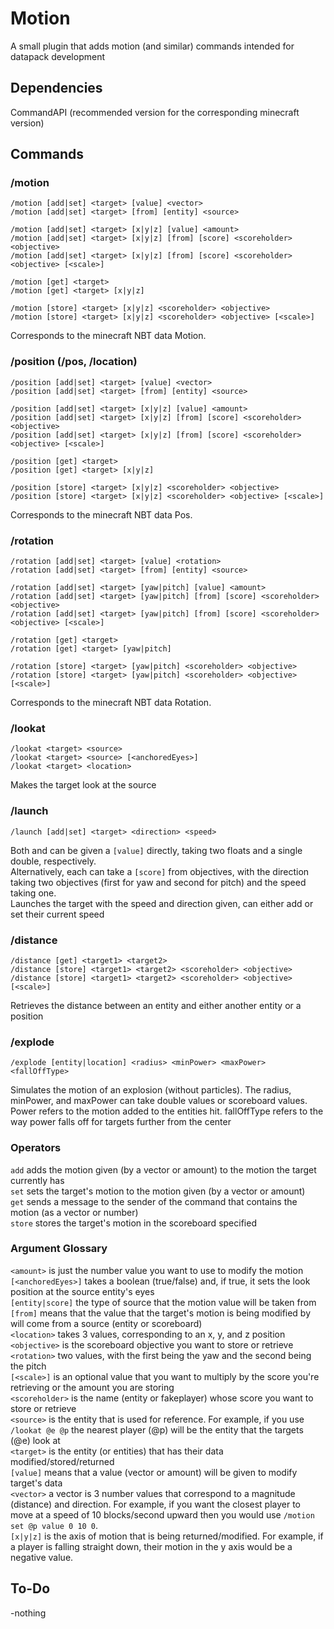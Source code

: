 # Motion
A small plugin that adds motion (and similar) commands intended for datapack development

## Dependencies

CommandAPI (recommended version for the corresponding minecraft version)

## Commands
### /motion
```
/motion [add|set] <target> [value] <vector>
/motion [add|set] <target> [from] [entity] <source>

/motion [add|set] <target> [x|y|z] [value] <amount>
/motion [add|set] <target> [x|y|z] [from] [score] <scoreholder> <objective>
/motion [add|set] <target> [x|y|z] [from] [score] <scoreholder> <objective> [<scale>]

/motion [get] <target>
/motion [get] <target> [x|y|z]

/motion [store] <target> [x|y|z] <scoreholder> <objective>
/motion [store] <target> [x|y|z] <scoreholder> <objective> [<scale>]
```

Corresponds to the minecraft NBT data Motion. <br />

### /position (/pos, /location)
```
/position [add|set] <target> [value] <vector>
/position [add|set] <target> [from] [entity] <source>

/position [add|set] <target> [x|y|z] [value] <amount>
/position [add|set] <target> [x|y|z] [from] [score] <scoreholder> <objective>
/position [add|set] <target> [x|y|z] [from] [score] <scoreholder> <objective> [<scale>]

/position [get] <target>
/position [get] <target> [x|y|z]

/position [store] <target> [x|y|z] <scoreholder> <objective>
/position [store] <target> [x|y|z] <scoreholder> <objective> [<scale>]
```

Corresponds to the minecraft NBT data Pos. <br />

### /rotation
```
/rotation [add|set] <target> [value] <rotation>
/rotation [add|set] <target> [from] [entity] <source>

/rotation [add|set] <target> [yaw|pitch] [value] <amount>
/rotation [add|set] <target> [yaw|pitch] [from] [score] <scoreholder> <objective>
/rotation [add|set] <target> [yaw|pitch] [from] [score] <scoreholder> <objective> [<scale>]

/rotation [get] <target>
/rotation [get] <target> [yaw|pitch]

/rotation [store] <target> [yaw|pitch] <scoreholder> <objective>
/rotation [store] <target> [yaw|pitch] <scoreholder> <objective> [<scale>]
```

Corresponds to the minecraft NBT data Rotation. <br />

### /lookat
```
/lookat <target> <source>
/lookat <target> <source> [<anchoredEyes>]
/lookat <target> <location>
```
Makes the target look at the source

### /launch
```
/launch [add|set] <target> <direction> <speed>
```
Both <direction> and <speed> can be given a `[value]` directly, taking two floats and a single double, respectively. <br />
Alternatively, each can take a `[score]` from objectives, with the direction taking two objectives (first for yaw and second for pitch) and the speed taking one. <br />
Launches the target with the speed and direction given, can either add or set their current speed

### /distance
```
/distance [get] <target1> <target2>
/distance [store] <target1> <target2> <scoreholder> <objective>
/distance [store] <target1> <target2> <scoreholder> <objective> [<scale>]
```
Retrieves the distance between an entity and either another entity or a position

### /explode
```
/explode [entity|location] <radius> <minPower> <maxPower> <fallOffType>
```
Simulates the motion of an explosion (without particles). The radius, minPower, and maxPower can take double values or scoreboard values. Power refers to the motion added to the entities hit. fallOffType refers to the way power falls off for targets further from the center

### Operators
`add` adds the motion given (by a vector or amount) to the motion the target currently has <br />
`set` sets the target's motion to the motion given (by a vector or amount) <br />
`get` sends a message to the sender of the command that contains the motion (as a vector or number) <br />
`store` stores the target's motion in the scoreboard specified

### Argument Glossary
`<amount>` is just the number value you want to use to modify the motion <br />
`[<anchoredEyes>]` takes a boolean (true/false) and, if true, it sets the look position at the source entity's eyes <br />
`[entity|score]` the type of source that the motion value will be taken from <br />
`[from]` means that the value that the target's motion is being modified by will come from a source (entity or scoreboard) <br />
`<location>` takes 3 values, corresponding to an x, y, and z position <br />
`<objective>` is the scoreboard objective you want to store or retrieve <br />
`<rotation>` two values, with the first being the yaw and the second being the pitch <br />
`[<scale>]` is an optional value that you want to multiply by the score you're retrieving or the amount you are storing <br />
`<scoreholder>` is the name (entity or fakeplayer) whose score you want to store or retrieve <br />
`<source>` is the entity that is used for reference. For example, if you use `/lookat @e @p` the nearest player (@p) will be the entity that the targets (@e) look at <br />
`<target>` is the entity (or entities) that has their data modified/stored/returned <br />
`[value]` means that a value (vector or amount) will be given to modify target's data <br />
`<vector>` a vector is 3 number values that correspond to a magnitude (distance) and direction. For example, if you want the closest player to move at a speed of 10 blocks/second upward then you would use `/motion set @p value 0 10 0`. <br />
`[x|y|z]` is the axis of motion that is being returned/modified. For example, if a player is falling straight down, their motion in the y axis would be a negative value. <br />

## To-Do
-nothing
